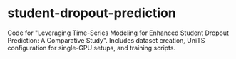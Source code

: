 # student-dropout-prediction
Code for "Leveraging Time-Series Modeling for Enhanced Student Dropout Prediction: A Comparative Study". Includes dataset creation, UniTS configuration for single-GPU setups, and training scripts.
